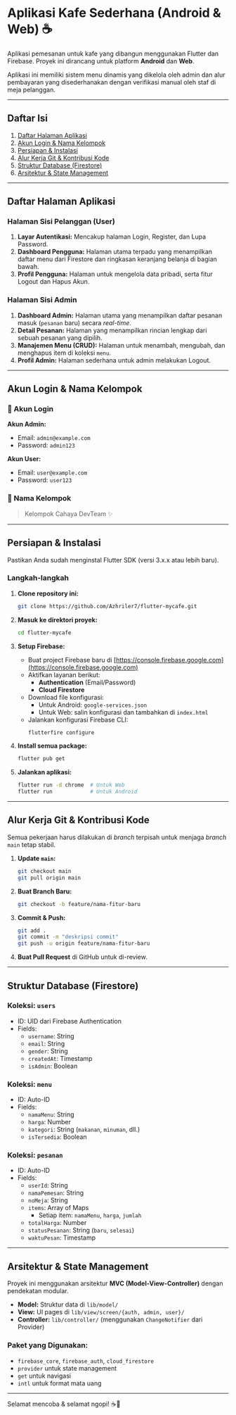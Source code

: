 # Aplikasi Kafe Sederhana (Android & Web) ☕

Aplikasi pemesanan untuk kafe yang dibangun menggunakan Flutter dan Firebase. Proyek ini dirancang untuk platform **Android** dan **Web**.

Aplikasi ini memiliki sistem menu dinamis yang dikelola oleh admin dan alur pembayaran yang disederhanakan dengan verifikasi manual oleh staf di meja pelanggan.

---

## Daftar Isi
1.  [Daftar Halaman Aplikasi](#daftar-halaman-aplikasi)
2.  [Akun Login & Nama Kelompok](#akun-login--nama-kelompok)
3.  [Persiapan & Instalasi](#persiapan--instalasi)
4.  [Alur Kerja Git & Kontribusi Kode](#alur-kerja-git--kontribusi-kode)
5.  [Struktur Database (Firestore)](#struktur-database-firestore)
6.  [Arsitektur & State Management](#arsitektur--state-management)

---

## Daftar Halaman Aplikasi

### Halaman Sisi Pelanggan (User)
1.  **Layar Autentikasi:** Mencakup halaman Login, Register, dan Lupa Password.
2.  **Dashboard Pengguna:** Halaman utama terpadu yang menampilkan daftar menu dari Firestore dan ringkasan keranjang belanja di bagian bawah.
3.  **Profil Pengguna:** Halaman untuk mengelola data pribadi, serta fitur Logout dan Hapus Akun.

### Halaman Sisi Admin
1.  **Dashboard Admin:** Halaman utama yang menampilkan daftar pesanan masuk (`pesanan` baru) secara *real-time*.
2.  **Detail Pesanan:** Halaman yang menampilkan rincian lengkap dari sebuah pesanan yang dipilih.
3.  **Manajemen Menu (CRUD):** Halaman untuk menambah, mengubah, dan menghapus item di koleksi `menu`.
4.  **Profil Admin:** Halaman sederhana untuk admin melakukan Logout.

---

## Akun Login & Nama Kelompok

### 🔐 Akun Login
**Akun Admin:**
- Email: `admin@example.com`
- Password: `admin123`

**Akun User:**
- Email: `user@example.com`
- Password: `user123`

### 👥 Nama Kelompok
> Kelompok Cahaya DevTeam ✨

---

## Persiapan & Instalasi

Pastikan Anda sudah menginstal Flutter SDK (versi 3.x.x atau lebih baru).

### Langkah-langkah

1.  **Clone repository ini:**
    ```bash
    git clone https://github.com/Azhriler7/flutter-mycafe.git
    ```

2.  **Masuk ke direktori proyek:**
    ```bash
    cd flutter-mycafe
    ```

3.  **Setup Firebase:**
    - Buat project Firebase baru di [https://console.firebase.google.com](https://console.firebase.google.com)
    - Aktifkan layanan berikut:
      - **Authentication** (Email/Password)
      - **Cloud Firestore**
    - Download file konfigurasi:
      - Untuk Android: `google-services.json`
      - Untuk Web: salin konfigurasi dan tambahkan di `index.html`
    - Jalankan konfigurasi Firebase CLI:
      ```bash
      flutterfire configure
      ```

4.  **Install semua package:**
    ```bash
    flutter pub get
    ```

5.  **Jalankan aplikasi:**
    ```bash
    flutter run -d chrome  # Untuk Web
    flutter run            # Untuk Android
    ```

---

## Alur Kerja Git & Kontribusi Kode

Semua pekerjaan harus dilakukan di *branch* terpisah untuk menjaga *branch* `main` tetap stabil.

1.  **Update `main`:**
    ```bash
    git checkout main
    git pull origin main
    ```
2.  **Buat Branch Baru:**
    ```bash
    git checkout -b feature/nama-fitur-baru
    ```
3.  **Commit & Push:**
    ```bash
    git add .
    git commit -m "deskripsi commit"
    git push -u origin feature/nama-fitur-baru
    ```
4.  **Buat Pull Request** di GitHub untuk di-review.

---

## Struktur Database (Firestore)

### Koleksi: `users`
- ID: UID dari Firebase Authentication
- Fields:
  - `username`: String
  - `email`: String
  - `gender`: String
  - `createdAt`: Timestamp
  - `isAdmin`: Boolean

### Koleksi: `menu`
- ID: Auto-ID
- Fields:
  - `namaMenu`: String
  - `harga`: Number
  - `kategori`: String (`makanan`, `minuman`, dll.)
  - `isTersedia`: Boolean

### Koleksi: `pesanan`
- ID: Auto-ID
- Fields:
  - `userId`: String
  - `namaPemesan`: String
  - `noMeja`: String
  - `items`: Array of Maps
    - Setiap item: `namaMenu`, `harga`, `jumlah`
  - `totalHarga`: Number
  - `statusPesanan`: String (`baru`, `selesai`)
  - `waktuPesan`: Timestamp

---

## Arsitektur & State Management

Proyek ini menggunakan arsitektur **MVC (Model-View-Controller)** dengan pendekatan modular.

- **Model:** Struktur data di `lib/model/`
- **View:** UI pages di `lib/view/screen/{auth, admin, user}/`
- **Controller:** `lib/controller/` (menggunakan `ChangeNotifier` dari Provider)

### Paket yang Digunakan:
- `firebase_core`, `firebase_auth`, `cloud_firestore`
- `provider` untuk state management
- `get` untuk navigasi
- `intl` untuk format mata uang

---

Selamat mencoba & selamat ngopi! ☕🍩
